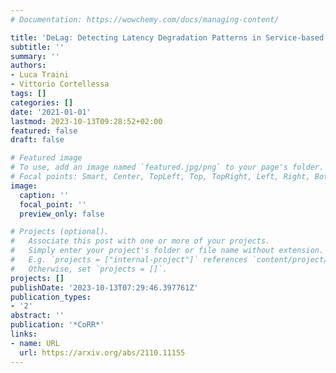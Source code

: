 ```yaml
---
# Documentation: https://wowchemy.com/docs/managing-content/

title: 'DeLag: Detecting Latency Degradation Patterns in Service-based Systems'
subtitle: ''
summary: ''
authors:
- Luca Traini
- Vittorio Cortellessa
tags: []
categories: []
date: '2021-01-01'
lastmod: 2023-10-13T09:28:52+02:00
featured: false
draft: false

# Featured image
# To use, add an image named `featured.jpg/png` to your page's folder.
# Focal points: Smart, Center, TopLeft, Top, TopRight, Left, Right, BottomLeft, Bottom, BottomRight.
image:
  caption: ''
  focal_point: ''
  preview_only: false

# Projects (optional).
#   Associate this post with one or more of your projects.
#   Simply enter your project's folder or file name without extension.
#   E.g. `projects = ["internal-project"]` references `content/project/deep-learning/index.md`.
#   Otherwise, set `projects = []`.
projects: []
publishDate: '2023-10-13T07:29:46.397761Z'
publication_types:
- '2'
abstract: ''
publication: '*CoRR*'
links:
- name: URL
  url: https://arxiv.org/abs/2110.11155
---
```

